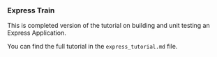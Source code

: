 ### Express Train

This is completed version of the tutorial on building and unit testing an Express Application.

You can find the full tutorial in the `express_tutorial.md` file.
